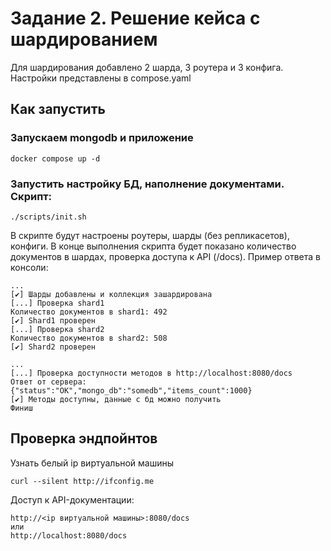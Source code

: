 # Задание 2. Решение кейса с шардированием

Для шардирования добавлено 2 шарда, 3 роутера и 3 конфига. Настройки представлены в compose.yaml

## Как запустить

### Запускаем mongodb и приложение

```shell
docker compose up -d
```

### Запустить настройку БД, наполнение документами. Скрипт:

```shell
./scripts/init.sh
```

В скрипте будут настроены роутеры, шарды (без репликасетов), конфиги. В конце выполнения скрипта будет показано количество документов в шардах, проверка доступа к API (<server>/docs). Пример ответа в консоли:

```shell
...
[✔] Шарды добавлены и коллекция зашардирована
[...] Проверка shard1
Количество документов в shard1: 492
[✔] Shard1 проверен
[...] Проверка shard2
Количество документов в shard2: 508
[✔] Shard2 проверен
```

```
...
[...] Проверка доступности методов в http://localhost:8080/docs
Ответ от сервера: {"status":"OK","mongo_db":"somedb","items_count":1000}
[✔] Методы доступны, данные с бд можно получить
Финиш

```

## Проверка эндпойнтов

Узнать белый ip виртуальной машины

```shell
curl --silent http://ifconfig.me
```
Доступ к API-документации:

```
http://<ip виртуальной машины>:8080/docs
или
http://localhost:8080/docs
```
